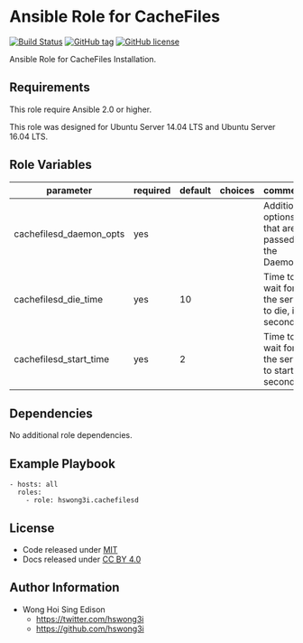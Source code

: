 Ansible Role for CacheFiles
===========================

[![Build Status](https://travis-ci.org/pantarei/ansible-role-cachefilesd.svg?branch=master)](https://travis-ci.org/pantarei/ansible-role-cachefilesd)
[![GitHub tag](https://img.shields.io/github/tag/pantarei/ansible-role-cachefilesd.svg)](https://github.com/pantarei/ansible-role-cachefilesd)
[![GitHub license](https://img.shields.io/github/license/pantarei/ansible-role-cachefilesd.svg)](https://github.com/pantarei/ansible-role-cachefilesd/blob/master/LICENSE)

Ansible Role for CacheFiles Installation.

Requirements
------------

This role require Ansible 2.0 or higher.

This role was designed for Ubuntu Server 14.04 LTS and Ubuntu Server 16.04 LTS.

Role Variables
--------------

<table>
<colgroup>
<col width="20%" />
<col width="20%" />
<col width="20%" />
<col width="20%" />
<col width="20%" />
</colgroup>
<thead>
<tr class="header">
<th>parameter</th>
<th>required</th>
<th>default</th>
<th>choices</th>
<th>comments</th>
</tr>
</thead>
<tbody>
<tr class="odd">
<td>cachefilesd_daemon_opts</td>
<td>yes</td>
<td></td>
<td></td>
<td>Additional options that are passed to the Daemon.</td>
</tr>
<tr class="even">
<td>cachefilesd_die_time</td>
<td>yes</td>
<td>10</td>
<td></td>
<td>Time to wait for the server to die, in seconds.</td>
</tr>
<tr class="odd">
<td>cachefilesd_start_time</td>
<td>yes</td>
<td>2</td>
<td></td>
<td>Time to wait for the server to start, in seconds.</td>
</tr>
</tbody>
</table>

Dependencies
------------

No additional role dependencies.

Example Playbook
----------------

    - hosts: all
      roles:
        - role: hswong3i.cachefilesd

License
-------

-   Code released under [MIT](https://github.com/pantarei/ansible-role-cachefilesd/blob/master/LICENSE)
-   Docs released under [CC BY 4.0](http://creativecommons.org/licenses/by/4.0/)

Author Information
------------------

-   Wong Hoi Sing Edison
    -   <a href="https://twitter.com/hswong3i" class="uri" class="uri">https://twitter.com/hswong3i</a>
    -   <a href="https://github.com/hswong3i" class="uri" class="uri">https://github.com/hswong3i</a>

